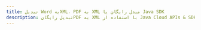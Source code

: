 ---title: تبدیل Word بهXML، PDF به XML مبدل رایگان یا Java SDKdescription: تبدیل رایگانPDF به XML با استفاده از Java Cloud APIs & SDK. همچنین اسناد Microsoft Word و OpenOffice را در Cloud ایجاد، ویرایش و رندر کنید.---